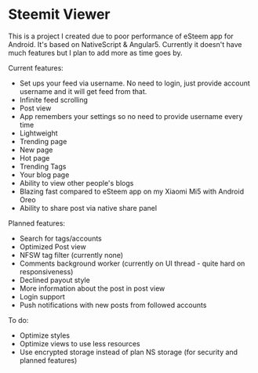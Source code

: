 # Steemit Viewer

This is a project I created due to poor performance of eSteem app for Android. It's based on NativeScript & Angular5. Currently it doesn't have much features but I plan to add more as time goes by.

Current features:
* Set ups your feed via username. No need to login, just provide account username and it will get feed from that.
* Infinite feed scrolling
* Post view
* App remembers your settings so no need to provide username every time
* Lightweight
* Trending page
* New page
* Hot page
* Trending Tags
* Your blog page
* Ability to view other people's blogs
* Blazing fast compared to eSteem app on my Xiaomi Mi5 with Android Oreo
* Ability to share post via native share panel

Planned features:
* Search for tags/accounts
* Optimized Post view
* NFSW tag filter (currently none)
* Comments background worker (currently on UI thread - quite hard on responsiveness)
* Declined payout style
* More information about the post in post view
* Login support
* Push notifications with new posts from followed accounts

To do:
* Optimize styles
* Optimize views to use less resources
* Use encrypted storage instead of plan NS storage (for security and planned features)